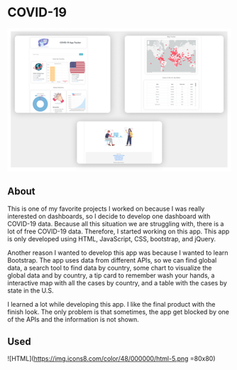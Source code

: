 # COVID-19

![Cover](https://github.com/DilanRamirez/COVID-19/blob/master/COVID-19-DashBorad.png)

## About
This is one of my favorite projects I worked on because I was really interested on dashboards, so I decide to develop one dashboard with COVID-19 data. Because all this situation we are struggling with, there is a lot of free COVID-19 data. Therefore, I started working on this app. This app is only developed using HTML, JavaScript, CSS, bootstrap, and jQuery.

Another reason I wanted to develop this app was because I wanted to learn Bootstrap. The app uses data from different APIs, so we can find global data, a search tool to find data by country, some chart to visualize the global data and by country, a tip card to remember wash your hands, a interactive map with all the cases by country, and a table with the cases by state in the U.S.

I learned a lot while developing this app. I like the final product with the finish look. The only problem is that sometimes, the app get blocked by one of the APIs and the information is not shown.

## Used

![HTML](https://img.icons8.com/color/48/000000/html-5.png =80x80)
